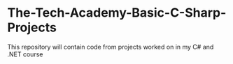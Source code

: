 # The-Tech-Academy-Basic-C-Sharp-Projects
This repository will contain code from projects worked on in my C# and .NET course
